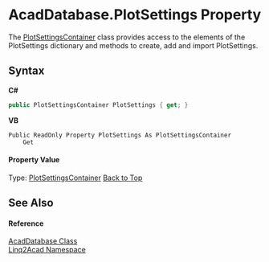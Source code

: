 # AcadDatabase.PlotSettings Property 
 

The <a href="T_Linq2Acad_PlotSettingsContainer.md#PlotSettingsContainer-Class">PlotSettingsContainer</a> class provides access to the elements of the PlotSettings dictionary and methods to create, add and import PlotSettings.

## Syntax

**C#**<br />
``` C#
public PlotSettingsContainer PlotSettings { get; }
```

**VB**<br />
``` VB
Public ReadOnly Property PlotSettings As PlotSettingsContainer
	Get
```


#### Property Value
Type: <a href="T_Linq2Acad_PlotSettingsContainer.md#PlotSettingsContainer-Class">PlotSettingsContainer</a>
<a href="#AcadDatabasePlotSettings-Property">Back to Top</a>

## See Also


#### Reference
<a href="T_Linq2Acad_AcadDatabase.md#AcadDatabase-Class">AcadDatabase Class</a><br /><a href="N_Linq2Acad.md#Linq2Acad-Namespace">Linq2Acad Namespace</a><br />
